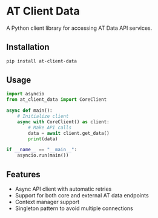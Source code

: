 # AT Client Data

A Python client library for accessing AT Data API services.

## Installation

```bash
pip install at-client-data
```

## Usage

```python
import asyncio
from at_client_data import CoreClient

async def main():
    # Initialize client
    async with CoreClient() as client:
        # Make API calls
        data = await client.get_data()
        print(data)

if __name__ == "__main__":
    asyncio.run(main())
```

## Features

- Async API client with automatic retries
- Support for both core and external AT data endpoints
- Context manager support
- Singleton pattern to avoid multiple connections 
